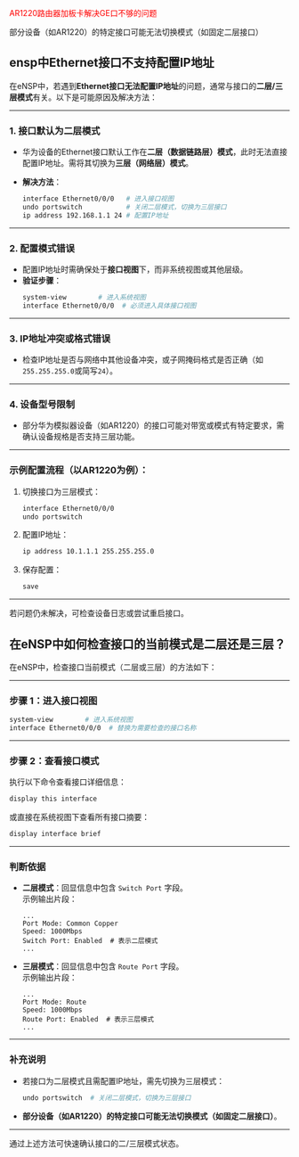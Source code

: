 

<font color="red">AR1220路由器加板卡解决GE口不够的问题</font>

部分设备（如AR1220）的特定接口可能无法切换模式（如固定二层接口）

## ensp中Ethernet接口不支持配置IP地址

在eNSP中，若遇到**Ethernet接口无法配置IP地址**的问题，通常与接口的**二层/三层模式**有关。以下是可能原因及解决方法：

---

### 1. **接口默认为二层模式**

   - 华为设备的Ethernet接口默认工作在**二层（数据链路层）模式**，此时无法直接配置IP地址。需将其切换为**三层（网络层）模式**。
   - **解决方法**：
     
     ```bash
     interface Ethernet0/0/0   # 进入接口视图
     undo portswitch           # 关闭二层模式，切换为三层接口
     ip address 192.168.1.1 24 # 配置IP地址
     ```

---

### 2. **配置模式错误**

   - 配置IP地址时需确保处于**接口视图**下，而非系统视图或其他层级。
   - **验证步骤**：
     ```bash
     system-view        # 进入系统视图
     interface Ethernet0/0/0  # 必须进入具体接口视图
     ```

---

### 3. **IP地址冲突或格式错误**
   - 检查IP地址是否与网络中其他设备冲突，或子网掩码格式是否正确（如`255.255.255.0`或简写`24`）。

---

### 4. **设备型号限制**
   - 部分华为模拟器设备（如AR1220）的接口可能对带宽或模式有特定要求，需确认设备规格是否支持三层功能。

---

### 示例配置流程（以AR1220为例）：
1. 切换接口为三层模式：
   ```bash
   interface Ethernet0/0/0
   undo portswitch
   ```
2. 配置IP地址：
   ```bash
   ip address 10.1.1.1 255.255.255.0
   ```
3. 保存配置：
   ```bash
   save
   ```

---

若问题仍未解决，可检查设备日志或尝试重启接口。





## 在eNSP中如何检查接口的当前模式是二层还是三层？

在eNSP中，检查接口当前模式（二层或三层）的方法如下：

---

### **步骤 1：进入接口视图**
```bash
system-view        # 进入系统视图
interface Ethernet0/0/0  # 替换为需要检查的接口名称
```

---

### **步骤 2：查看接口模式**
执行以下命令查看接口详细信息：
```bash
display this interface
```
或直接在系统视图下查看所有接口摘要：
```bash
display interface brief
```

---

### **判断依据**
- **二层模式**：回显信息中包含 `Switch Port` 字段。  
  示例输出片段：
  ```
  ...
  Port Mode: Common Copper
  Speed: 1000Mbps
  Switch Port: Enabled  # 表示二层模式
  ...
  ```

- **三层模式**：回显信息中包含 `Route Port` 字段。  
  示例输出片段：
  ```
  ...
  Port Mode: Route
  Speed: 1000Mbps
  Route Port: Enabled  # 表示三层模式
  ...
  ```

---

### **补充说明**
- 若接口为二层模式且需配置IP地址，需先切换为三层模式：
  ```bash
  undo portswitch  # 关闭二层模式，切换为三层接口
  ```
- **部分设备（如AR1220）的特定接口可能无法切换模式（如固定二层接口）**。

---

通过上述方法可快速确认接口的二/三层模式状态。